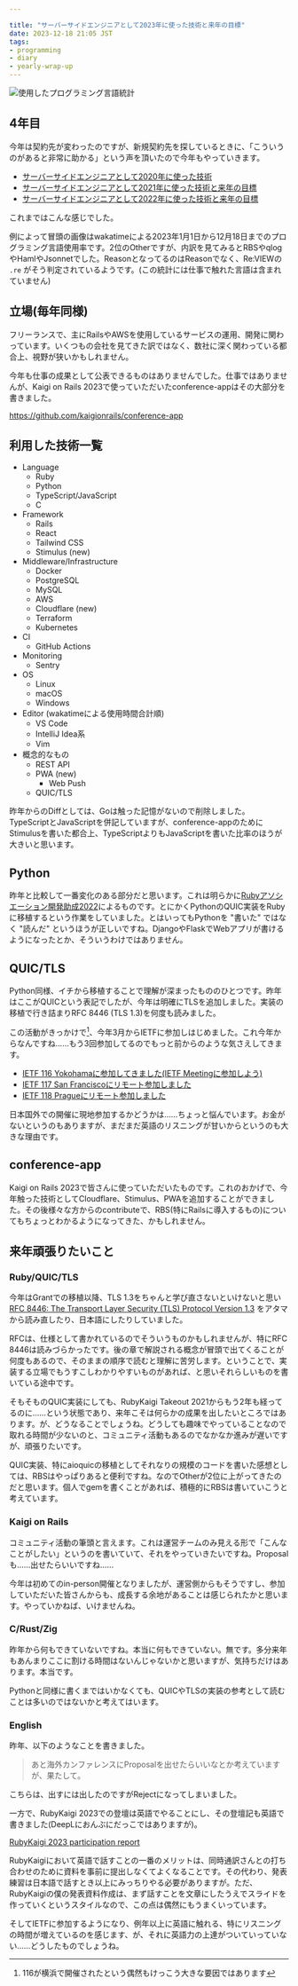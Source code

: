 ```yaml
---

title: "サーバーサイドエンジニアとして2023年に使った技術と来年の目標"
date: 2023-12-18 21:05 JST
tags:
- programming
- diary
- yearly-wrap-up
---
```


![使用したプログラミング言語統計](2023/programming-language-stats.png)


## 4年目
今年は契約先が変わったのですが、新規契約先を探しているときに、「こういうのがあると非常に助かる」という声を頂いたので今年もやっていきます。

* [サーバーサイドエンジニアとして2020年に使った技術](/2020/wrap-up-my-coding/)
* [サーバーサイドエンジニアとして2021年に使った技術と来年の目標](/2021/wrap-up-my-coding/)
* [サーバーサイドエンジニアとして2022年に使った技術と来年の目標](/2022/wrap-up-my-coding/)

これまではこんな感じでした。

例によって冒頭の画像はwakatimeによる2023年1月1日から12月18日までのプログラミング言語使用率です。2位のOtherですが、内訳を見てみるとRBSやqlogやHamlやJsonnetでした。ReasonとなってるのはReasonでなく、Re:VIEWの `.re` がそう判定されているようです。(この統計には仕事で触れた言語は含まれていません)

## 立場(毎年同様)
フリーランスで、主にRailsやAWSを使用しているサービスの運用、開発に関わっています。いくつもの会社を見てきた訳ではなく、数社に深く関わっている都合上、視野が狭いかもしれません。

今年も仕事の成果として公表できるものはありませんでした。仕事ではありませんが、Kaigi on Rails 2023で使っていただいたconference-appはその大部分を書きました。

<https://github.com/kaigionrails/conference-app>

## 利用した技術一覧

- Language
    - Ruby
    - Python
    - TypeScript/JavaScript
    - C
- Framework
    - Rails
    - React
    - Tailwind CSS
    - Stimulus (new)
- Middleware/Infrastructure
    - Docker
    - PostgreSQL
    - MySQL
    - AWS
    - Cloudflare (new)
    - Terraform
    - Kubernetes
- CI
    - GitHub Actions
- Monitoring
    - Sentry
- OS
    - Linux
    - macOS
    - Windows
- Editor (wakatimeによる使用時間合計順)
    - VS Code
    - IntelliJ Idea系
    - Vim
- 概念的なもの
    - REST API
    - PWA (new)
        - Web Push
    - QUIC/TLS

昨年からのDiffとしては、Goは触った記憶がないので削除しました。TypeScriptとJavaScriptを併記していますが、conference-appのためにStimulusを書いた都合上、TypeScriptよりもJavaScriptを書いた比率のほうが大きいと思います。

## Python
昨年と比較して一番変化のある部分だと思います。これは明らかに[Rubyアソシエーション開発助成2022](/2023/personal-impressions-of-the-ra-grant-2022/)によるものです。とにかくPythonのQUIC実装をRubyに移植するという作業をしていました。とはいってもPythonを "書いた" ではなく "読んだ" というほうが正しいですね。DjangoやFlaskでWebアプリが書けるようになったとか、そういうわけではありません。

## QUIC/TLS
Python同様、イチから移植することで理解が深まったもののひとつです。昨年はここがQUICという表記でしたが、今年は明確にTLSを追加しました。実装の移植で行き詰まりRFC 8446 (TLS 1.3)を何度も読みました。

この活動がきっかけで[^yokohama]、今年3月からIETFに参加しはじめました。これ今年からなんですね……もう3回参加してるのでもっと前からのような気さえしてきます。

[^yokohama]: 116が横浜で開催されたという偶然もけっこう大きな要因ではあります

* [IETF 116 Yokohamaに参加してきました(IETF Meetingに参加しよう)](/2023/ietf-116-yokohama/)
* [IETF 117 San Franciscoにリモート参加しました](/2023/ietf-117-san-francisco/)
* [IETF 118 Pragueにリモート参加しました](/2023/ietf-118-prague/)

日本国外での開催に現地参加するかどうかは……ちょっと悩んでいます。お金がないというのもありますが、まだまだ英語のリスニングが甘いからというのも大きな理由です。

## conference-app
Kaigi on Rails 2023で皆さんに使っていただいたものです。これのおかげで、今年触った技術としてCloudflare、Stimulus、PWAを追加することができました。その後様々な方からのcontributeで、RBS(特にRailsに導入するもの)についてもちょっとわかるようになってきた、かもしれません。

## 来年頑張りたいこと
### Ruby/QUIC/TLS
今年はGrantでの移植以降、TLS 1.3をちゃんと学び直さないといけないと思い [RFC 8446: The Transport Layer Security (TLS) Protocol Version 1.3](https://datatracker.ietf.org/doc/rfc8446/) をアタマから読み直したり、日本語にしたりしていました。

RFCは、仕様として書かれているのでそういうものかもしれませんが、特にRFC 8446は読みづらかったです。後の章で解説される概念が冒頭で出てくることが何度もあるので、そのままの順序で読むと理解に苦労します。ということで、実装する立場でもうすこしわかりやすいものがあれば、と思いそれらしいものを書いている途中です。

そもそものQUIC実装にしても、RubyKaigi Takeout 2021からもう2年も経ってるのに……という状態であり、来年こそは何らかの成果を出したいところではあります。が、どうなることでしょうね。どうしても趣味でやっていることなので取れる時間が少ないのと、コミュニティ活動もあるのでなかなか進みが遅いですが、頑張りたいです。

QUIC実装、特にaioquicの移植としてそれなりの規模のコードを書いた感想としては、RBSはやっぱりあると便利ですね。なのでOtherが2位に上がってきたのだと思います。個人でgemを書くことがあれば、積極的にRBSは書いていこうと考えています。

### Kaigi on Rails
コミュニティ活動の筆頭と言えます。これは運営チームのみ見える形で「こんなことがしたい」というのを書いていて、それをやっていきたいですね。Proposalも……出せたらいいですね……

今年は初めてのin-person開催となりましたが、運営側からもそうですし、参加していただいた皆さんからも、成長する余地があることは感じられたかと思います。やっていかねば、いけませんね。

### C/Rust/Zig
昨年から何もできていないですね。本当に何もできていない。無です。多分来年もあんまりここに割ける時間はないんじゃないかと思いますが、気持ちだけはあります。本当です。

Pythonと同様に書くまではいかなくても、QUICやTLSの実装の参考として読むことは多いのではないかと考えてはいます。

### English
昨年、以下のようなことを書きました。

> あと海外カンファレンスにProposalを出せたらいいなとか考えていますが、果たして。

こちらは、出すには出したのですがRejectになってしまいました。

一方で、RubyKaigi 2023での登壇は英語でやることにし、その登壇記も英語で書きました(DeepLにおんぶにだっこではありますが)。

[RubyKaigi 2023 participation report](https://blog.unasuke.com/2023/rubykaigi-2023/)

RubyKaigiにおいて英語で話すことの一番のメリットは、同時通訳さんとの打ち合わせのために資料を事前に提出しなくてよくなることです。その代わり、発表練習は日本語で話すとき以上にみっちりやる必要がありますが。ただ、RubyKaigiの僕の発表資料作成は、まず話すことを文章にしたうえでスライドを作っていくというスタイルなので、この点は偶然にもうまくいっています。

そしてIETFに参加するようになり、例年以上に英語に触れる、特にリスニングの時間が増えているのを感じます、が、それに英語力の上達がついていっていない……どうしたものでしょうね。

